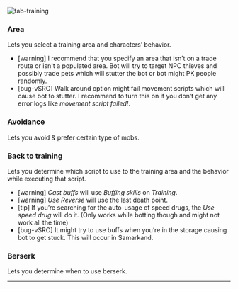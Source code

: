 ![tab-training](https://user-images.githubusercontent.com/88906665/183353832-a504fb9c-ba5b-404f-a37c-63162dbf1412.png)

### Area

Lets you select a training area and characters’ behavior.

*   \[warning\] I recommend that you specify an area that isn’t on a trade route or isn't a populated area. Bot will try to target NPC thieves and possibly trade pets which will stutter the bot or bot might PK people randomly.
*   \[bug-vSRO\] Walk around option might fail movement scripts which will cause bot to stutter. I recommend to turn this on if you don’t get any error logs like _movement script failed!_.

### Avoidance

Lets you avoid & prefer certain type of mobs.

### Back to training

Lets you determine which script to use to the training area and the behavior while executing that script.

*   \[warning\] _Cast buffs_ will use _Buffing skills_ on _Training_.
*   \[warning\] _Use Reverse_ will use the last death point.
*   \[tip\] If you’re searching for the auto-usage of speed drugs, the _Use speed drug_ will do it. (Only works while botting though and might not work all the time)
*   \[bug-vSRO\] It might try to use buffs when you’re in the storage causing bot to get stuck. This will occur in Samarkand.

### Berserk

Lets you determine when to use berserk.

---